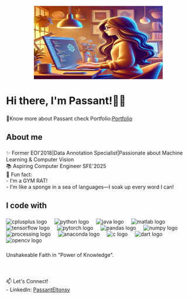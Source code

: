 
<div align="center">
  <img height="200" width="70%" src="Avatar"  />
</div>

###

<h1 align="left">Hi there, I'm Passant!👋👋</h1>

###

<p align="left">🚀Know more about Passant check Portfolio:<a href=https://portfolio-qydnhjaushzlfvcqb7c2fj.streamlit.app/>Portfolio</a>

###

<h2 align="left">About me</h2>

###

<p align="left">✨ Former EOI'2018|Data Annotation Specialist|Passionate about Machine Learning & Computer Vision<br>📚 Aspiring Computer Engineer SFE'2025<br>🎲 Fun fact: <br>- I'm a GYM RAT!<br>- I'm like a sponge in a sea of languages—I soak up every word I can!</p>

###

<h2 align="left">I code with</h2>

###

<div align="left">
  <img src="https://cdn.jsdelivr.net/gh/devicons/devicon/icons/cplusplus/cplusplus-original.svg" height="40" alt="cplusplus logo"  />
  <img width="12" />
  <img src="https://cdn.jsdelivr.net/gh/devicons/devicon/icons/python/python-original.svg" height="40" alt="python logo"  />
  <img width="12" />
  <img src="https://cdn.jsdelivr.net/gh/devicons/devicon/icons/java/java-original.svg" height="40" alt="java logo"  />
  <img width="12" />
  <img src="https://cdn.jsdelivr.net/gh/devicons/devicon/icons/matlab/matlab-original.svg" height="40" alt="matlab logo"  />
  <img width="12" />
  <img src="https://cdn.jsdelivr.net/gh/devicons/devicon/icons/tensorflow/tensorflow-original.svg" height="40" alt="tensorflow logo"  />
  <img width="12" />
  <img src="https://cdn.jsdelivr.net/gh/devicons/devicon/icons/pytorch/pytorch-original.svg" height="40" alt="pytorch logo"  />
  <img width="12" />
  <img src="https://cdn.jsdelivr.net/gh/devicons/devicon/icons/pandas/pandas-original.svg" height="40" alt="pandas logo"  />
  <img width="12" />
  <img src="https://cdn.jsdelivr.net/gh/devicons/devicon/icons/numpy/numpy-original.svg" height="40" alt="numpy logo"  />
  <img width="12" />
  <img src="https://cdn.jsdelivr.net/gh/devicons/devicon/icons/processing/processing-original.svg" height="40" alt="processing logo"  />
  <img width="12" />
  <img src="https://cdn.jsdelivr.net/gh/devicons/devicon/icons/anaconda/anaconda-original.svg" height="40" alt="anaconda logo"  />
  <img width="12" />
  <img src="https://cdn.jsdelivr.net/gh/devicons/devicon/icons/c/c-original.svg" height="40" alt="c logo"  />
  <img width="12" />
  <img src="https://cdn.jsdelivr.net/gh/devicons/devicon/icons/dart/dart-original.svg" height="40" alt="dart logo"  />
  <img width="12" />
  <img src="https://cdn.jsdelivr.net/gh/devicons/devicon/icons/opencv/opencv-original.svg" height="40" alt="opencv logo"  />
</div>

###

<p align="left">Unshakeable Faith in "Power of Knowledge".</p>

###


###

<br clear="both">

<p align="left">📫 Let's Connect!<br>- LinkedIn: <a href="https://www.linkedin.com/in/passant-el-tonsy-ali-a52b42230/">PassantEltonsy</a>

###
